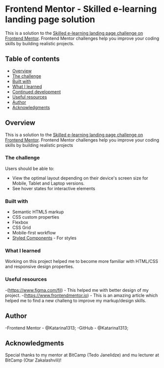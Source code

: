 # Frontend Mentor - Skilled e-learning landing page solution

This is a solution to the [Skilled e-learning landing page challenge on Frontend Mentor](https://www.frontendmentor.io/challenges/skilled-elearning-landing-page-S1ObDrZ8q). Frontend Mentor challenges help you improve your coding skills by building realistic projects.

## Table of contents

- [Overview](#overview)
- [The challenge](#the-challenge)
- [Built with](#built-with)
- [What I learned](#what-i-learned)
- [Continued development](#continued-development)
- [Useful resources](#useful-resources)
- [Author](#author)
- [Acknowledgments](#acknowledgments)

## Overview

This is a solution to the [Skilled e-learning landing page challenge on Frontend Mentor](https://www.frontendmentor.io/challenges/skilled-elearning-landing-page-S1ObDrZ8q). Frontend Mentor challenges help you improve your coding skills by building realistic projects

### The challenge

Users should be able to:

- View the optimal layout depending on their device's screen size for Mobile, Tablet and Laptop versions.
- See hover states for interactive elements

### Built with

- Semantic HTML5 markup
- CSS custom properties
- Flexbox
- CSS Grid
- Mobile-first workflow
- [Styled Components](https://styled-components.com/) - For styles

### What I learned

Working on this project helped me to become more familiar with HTML/CSS and responsive design properties.

### Useful resources

-(https://www.figma.com/fil) - This helped me with better design of my project.
-(https://www.frontendmentor.io) - This is an amazing article which helped me to find a new challeng to improve my markup/design skills.

## Author

-Frontend Mentor - @Katarina1313;
-GitHub - @Katarina1313;

## Acknowledgments

Special thanks to my mentor at BitCamp (Tedo Janelidze) and mu lecturer at BitCamp (Otar Zakalashvili)!
